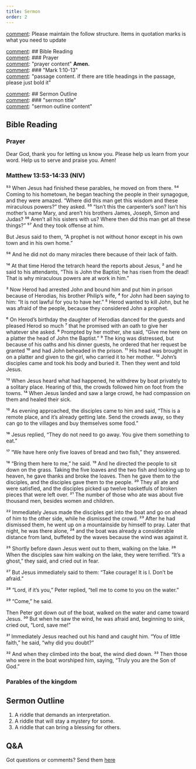 ```yaml
---
title: Sermon 
order: 2
---
```


[comment]: Please maintain the follow structure. Items in quotation marks is what you need to update

[comment]: ## Bible Reading  
[comment]: ### Prayer  
[comment]: "prayer content"  **Amen.**  
[comment]:  ### "Mark 1:10-13"  
[comment]: "passage content. if there are title headings in the passage, please just bold it"  

[comment]: ## Sermon Outline  
[comment]: ### "sermon title"  
[comment]: "sermon outline content"  

[comment]: ------------------------------------------------------------------------------------
## Bible Reading
### Prayer
Dear God, thank you for letting us know you. Please help us learn from your word. Help us to serve and praise you. Amen!

### Matthew 13:53-14:33 (NIV)
⁵³ When Jesus had finished these parables, he moved on from there. ⁵⁴ Coming to his hometown, he began teaching the people in their synagogue, and they were amazed. “Where did this man get this wisdom and these miraculous powers?” they asked. ⁵⁵ “Isn’t this the carpenter’s son? Isn’t his mother’s name Mary, and aren’t his brothers James, Joseph, Simon and Judas? ⁵⁶ Aren’t all his sisters with us? Where then did this man get all these things?” ⁵⁷ And they took offense at him.

But Jesus said to them, “A prophet is not without honor except in his own town and in his own home.”

⁵⁸ And he did not do many miracles there because of their lack of faith.

¹⁴ At that time Herod the tetrarch heard the reports about Jesus, ² and he said to his attendants, “This is John the Baptist; he has risen from the dead! That is why miraculous powers are at work in him.”

³ Now Herod had arrested John and bound him and put him in prison because of Herodias, his brother Philip’s wife, ⁴ for John had been saying to him: “It is not lawful for you to have her.” ⁵ Herod wanted to kill John, but he was afraid of the people, because they considered John a prophet.

⁶ On Herod’s birthday the daughter of Herodias danced for the guests and pleased Herod so much ⁷ that he promised with an oath to give her whatever she asked. ⁸ Prompted by her mother, she said, “Give me here on a platter the head of John the Baptist.” ⁹ The king was distressed, but because of his oaths and his dinner guests, he ordered that her request be granted ¹⁰ and had John beheaded in the prison. ¹¹ His head was brought in on a platter and given to the girl, who carried it to her mother. ¹² John’s disciples came and took his body and buried it. Then they went and told Jesus.

¹³ When Jesus heard what had happened, he withdrew by boat privately to a solitary place. Hearing of this, the crowds followed him on foot from the towns. ¹⁴ When Jesus landed and saw a large crowd, he had compassion on them and healed their sick.

¹⁵ As evening approached, the disciples came to him and said, “This is a remote place, and it’s already getting late. Send the crowds away, so they can go to the villages and buy themselves some food.”

¹⁶ Jesus replied, “They do not need to go away. You give them something to eat.”

¹⁷ “We have here only five loaves of bread and two fish,” they answered.

¹⁸ “Bring them here to me,” he said. ¹⁹ And he directed the people to sit down on the grass. Taking the five loaves and the two fish and looking up to heaven, he gave thanks and broke the loaves. Then he gave them to the disciples, and the disciples gave them to the people. ²⁰ They all ate and were satisfied, and the disciples picked up twelve basketfuls of broken pieces that were left over. ²¹ The number of those who ate was about five thousand men, besides women and children.

²² Immediately Jesus made the disciples get into the boat and go on ahead of him to the other side, while he dismissed the crowd. ²³ After he had dismissed them, he went up on a mountainside by himself to pray. Later that night, he was there alone, ²⁴ and the boat was already a considerable distance from land, buffeted by the waves because the wind was against it.

²⁵ Shortly before dawn Jesus went out to them, walking on the lake. ²⁶ When the disciples saw him walking on the lake, they were terrified. “It’s a ghost,” they said, and cried out in fear.

²⁷ But Jesus immediately said to them: “Take courage! It is I. Don’t be afraid.”

²⁸ “Lord, if it’s you,” Peter replied, “tell me to come to you on the water.”

²⁹ “Come,” he said.

Then Peter got down out of the boat, walked on the water and came toward Jesus. ³⁰ But when he saw the wind, he was afraid and, beginning to sink, cried out, “Lord, save me!”

³¹ Immediately Jesus reached out his hand and caught him. “You of little faith,” he said, “why did you doubt?”

³² And when they climbed into the boat, the wind died down. ³³ Then those who were in the boat worshiped him, saying, “Truly you are the Son of God.”
### Parables of the kingdom

## Sermon Outline

1. A riddle that demands an interpretation.
2. A riddle that will stay a mystery for some.
3. A riddle that can bring a blessing for others. 


## Q&A
Got questions or comments? Send them [here](https://tinyurl.com/SGHACQuestionsAnswers)
